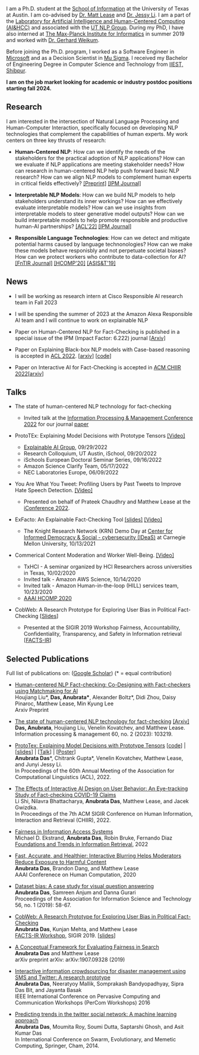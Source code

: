 
I am a Ph.D. student at the [School of Information](https://www.ischool.utexas.edu/) at the University of Texas at Austin. I am  co-advised by [Dr. Matt Lease](https://www.ischool.utexas.edu/~ml/) and [Dr. Jessy Li](https://jessyli.com/). I am a part of the [Laboratory for Artificial Intelligence and Human-Centered Computing (AI&HCC)](https://ai.ischool.utexas.edu/) and associated with the [UT NLP Group](https://www.nlp.utexas.edu/). During my PhD, I have also interned at [The Max-Planck Institute for Informatics](https://www.mpi-inf.mpg.de/home/) in summer 2019 and worked with [Dr. Gerhard Weikum](https://people.mpi-inf.mpg.de/~weikum/). 

Before joining the Ph.D. program, I worked as a Software Engineer in [Microsoft](https://www.microsoft.com/en-in/msidc/default.aspx) and as a Decision Scientist in [Mu Sigma](https://www.mu-sigma.com/). I received my Bachelor of Engineering Degree in Computer Science and Technology from [IIEST, Shibpur](http://www.iiests.ac.in/index.php).

**I am on the job market looking for academic or industry postdoc positions starting fall 2024.**

## Research

I am interested in the intersection of Natural Language Processing and Human-Computer Interaction, specifically focused on developing NLP technologies that complement the capabilities of human experts. My work centers on three key thrusts of research: 

* **Human-Centered NLP**: How can we identify the needs of the stakeholders for the practical adoption of NLP applications? How can we evaluate if NLP applications are meeting stakeholder needs? How can research in human-centered NLP help push forward basic NLP research? How can we align NLP models to complement human experts in critical fields effectively? [[Preprint]](https://arxiv.org/abs/2308.07213) [[IPM Journal]](https://arxiv.org/abs/2301.03056)

* **Interpretable NLP Models**: How can we build NLP models to help stakeholders understand its inner workings? How can we effectively evaluate interpretable models? How can we use insights from interpretable models to steer generative model outputs? How can we build interpretable models to help promote responsible and productive human-AI partnerships? [[ACL'22]](https://aclanthology.org/2022.acl-long.213/) [[IPM Journal]](https://arxiv.org/abs/2301.03056)

* **Responsible Language Technologies**: How can we detect and mitigate potential harms caused by language technonologies? How can we make these models behave responisbly and not perpetuate societal biases? How can we protect workers who contribute to data-collection for AI? [[FnTIR Journal]](https://www.nowpublishers.com/article/Details/INR-079) [[HCOMP'20]](https://ojs.aaai.org/index.php/HCOMP/article/view/7461) [[ASIS&T'19]](https://doi.org/10.1002/pra2.7)

## News

* I will be working as research intern at Cisco Responsible AI research team in Fall 2023

* I will be spending the summer of 2023 at the Amazon Alexa Responsible AI team and I will continue to work on explainable NLP

* Paper on Human-Centered NLP for Fact-Checking is published in a special issue of the IPM (Impact Factor: 6.222) journal [[Arxiv]](https://arxiv.org/abs/2301.03056)

* Paper on Explaining Black-box NLP models with Case-based reasoning is accepted in [ACL 2022](https://www.2022.aclweb.org/). [[arxiv](https://arxiv.org/abs/2204.05426)] [[code](https://github.com/anubrata/ProtoTEx)]

* Paper on Interactive AI for Fact-Checking is accepted in [ACM CHIIR 2022](https://ai.ur.de/chiir2022/)[[arxiv](https://arxiv.org/abs/2202.08901)]

## Talks

* The state of human-centered NLP technology for fact-checking
  * Invited talk at the [Information Processing & Management Conference 2022](https://www.elsevier.com/events/conferences/information-processing-and-management-conference) for our journal [paper](https://arxiv.org/abs/2301.03056)


* ProtoTEx: Explaining Model Decisions with Prototype Tensors [[Video]](https://www.youtube.com/watch?v=QvPdYlsJGrg)
  * [Explainable AI Group](https://twitter.com/XAI_Research), 09/29/2022
  * Research Colloquium, UT Austin, iSchool, 09/20/2022
  * iSchools European Doctoral Seminar Series, 09/16/2022
  * Amazon Science Clarify Team, 05/17/2022
  * NEC Laboratories Europe, 06/09/2022

* You Are What You Tweet: Profiling Users by Past Tweets to Improve Hate Speech Detection. [[Video]](https://youtu.be/kNP9BC3H0D4)
  * Presented on behalf of Prateek Chaudhry and Matthew Lease at the [iConference 2022](https://ischools.org/Short-Research-Papers). 

* ExFacto: An Explainable Fact-Checking Tool [[slides]](https://docs.google.com/presentation/d/1cjGGAtEwjrf8KXWgwJtOqoJGd3WoXjcUGzC49YL28v4/edit?usp=sharing) [[Video]](https://youtu.be/1Ltdoctl8cE)
   * The Knight Research Network (KRN) Demo Day at [Center for Informed Democracy & Social - cybersecurity (IDeaS)](https://www.cmu.edu/ideas-social-cybersecurity/events/krn-tool-demo.html) at Carnegie Mellon University, 10/13/2021

* Commerical Content Moderation and Worker Well-Being. [[Video]](https://youtu.be/4ZIiGIkYdNA)
    * TxHCI - A seminar organized by HCI Researchers across universities in Texas, 10/02/2020
    * Invited talk - Amazon AWS Science, 10/14/2020
    * Invited talk - Amazon Human-in-the-loop (HILL) services team, 10/23/2020
    * [AAAI HCOMP 2020](https://www.humancomputation.com/)

* CobWeb: A Research Prototype for Exploring User Bias in Political Fact-Checking [[Slides](https://docs.google.com/presentation/d/17Px--Lp50Os95QVfuH6auGzdaZReM-CWjuGnDJVQDG8/edit?usp=sharing)]
    *  Presented at the SIGIR 2019 Workshop Fairness, Accountability, Confidentiality, Transparency, and Safety in Information retrieval [[FACTS-IR](https://fate-events.github.io/facts-ir/)]

## Selected Publications

Full list of publications on: ([Google Scholar](https://scholar.google.com/citations?hl=en&user=zVcu-J4AAAAJ))
(\* = equal contribution)

* [Human-centered NLP Fact-checking: Co-Designing with Fact-checkers using Matchmaking for AI](https://arxiv.org/pdf/2308.07213.pdf)
<br/> Houjiang Liu\*, **Das, Anubrata\***, Alexander Boltz\*, Didi Zhou, Daisy Pinaroc, Matthew Lease, Min Kyung Lee
<br/> Arxiv Preprint

* [The state of human-centered NLP technology for fact-checking](https://doi.org/10.1016/j.ipm.2022.103219) [[Arxiv]](https://arxiv.org/abs/2301.03056)
<br/>**Das, Anubrata**, Houjiang Liu, Venelin Kovatchev, and Matthew Lease. 
<br/>Information processing & management 60, no. 2 (2023): 103219.

* [ProtoTex: Explaining Model Decisions with Prototype Tensors](https://arxiv.org/abs/2204.05426) [[code](https://github.com/anubrata/ProtoTEx)] |[[slides](https://utexas.app.box.com/v/das-acl22-slides)] | [[Talk](https://youtu.be/QvPdYlsJGrg)] | [[Poster](https://drive.google.com/file/d/10i69YGMfj2FxcPTu6NtUuJuhHsD3eIQC/view?usp=sharing)]
<br/> **Anubrata Das**\*, Chitrank Gupta\*, Venelin Kovatchev, Matthew Lease, and Junyi Jessy Li. 
<br/> In Proceedings of the 60th Annual Meeting of the Association for Computational Linguistics (ACL), 2022.

* [The Effects of Interactive AI Design on User Behavior: An Eye-tracking Study of Fact-checking COVID-19 Claims](https://arxiv.org/abs/2202.08901)
<br /> Li Shi, Nilavra Bhattacharya, **Anubrata Das**, Matthew Lease, and Jacek Gwizdka. 
<br /> In Proceedings of the 7th ACM SIGIR Conference on Human Information, Interaction and Retrieval (CHIIR), 2022.

* [Fairness in Information Access Systems](https://www.nowpublishers.com/article/Details/INR-079)
<br />Michael D. Ekstrand, **Anubrata Das**, Robin Bruke, Fernando Diaz
<br />[Foundations and Trends in Information Retrieval](https://www.nowpublishers.com/INR), 2022


* [Fast, Accurate, and Healthier: Interactive Blurring Helps Moderators Reduce Exposure to Harmful Content](https://www.ischool.utexas.edu/~ml/papers/das_hcomp20.pdf)
<br />**Anubrata Das**, Brandon Dang, and Matthew Lease
<br /> AAAI Conferenece on Human Computation, 2020 

* [Dataset bias: A case study for visual question answering](https://asistdl.onlinelibrary.wiley.com/doi/pdf/10.1002/pra2.7) 
<br />**Anubrata Das**, Samreen Anjum and Danna Gurari
<br />Proceedings of the Association for Information Science and Technology 56, no. 1 (2019): 58-67.

* [CobWeb: A Research Prototype for Exploring User Bias in Political Fact-Checking](https://arxiv.org/pdf/1907.03718.pdf)
<br />**Anubrata Das**, Kunjan Mehta, and Matthew Lease
<br />[FACTS-IR Workshop](https://fate-events.github.io/facts-ir/), SIGIR 2019. [[slides](https://docs.google.com/presentation/d/17Px--Lp50Os95QVfuH6auGzdaZReM-CWjuGnDJVQDG8/edit?usp=sharing)]

* [A Conceptual Framework for Evaluating Fairness in Search](https://arxiv.org/pdf/1907.09328.pdf)
<br />**Anubrata Das** and Matthew Lease
<br />arXiv preprint arXiv:	arXiv:1907.09328 (2019)

* [Interactive information crowdsourcing for disaster management using SMS and Twitter: A research prototype](https://www.iimcal.ac.in/sites/all/files/pdfs/6-casper-iimc.pdf)
<br />**Anubrata Das**, Neeratyoy Mallik, Somprakash Bandyopadhyay, Sipra Das Bit, and Jayanta Basak
<br />IEEE International Conference on Pervasive Computing and Communication Workshops (PerCom Workshops) 2016
 
 * [Predicting trends in the twitter social network: A machine learning approach](https://www.researchgate.net/profile/Soumi_Dutta/publication/294482813_Predicting_Trends_in_the_Twitter_Social_Network_A_Machine_Learning_Approach/links/5b14c6bc0f7e9b498108eebe/Predicting-Trends-in-the-Twitter-Social-Network-A-Machine-Learning-Approach.pdf)
<br />**Anubrata Das**, Moumita Roy, Soumi Dutta, Saptarshi Ghosh, and Asit Kumar Das
<br />In International Conference on Swarm, Evolutionary, and Memetic Computing, Springer, Cham, 2014.
